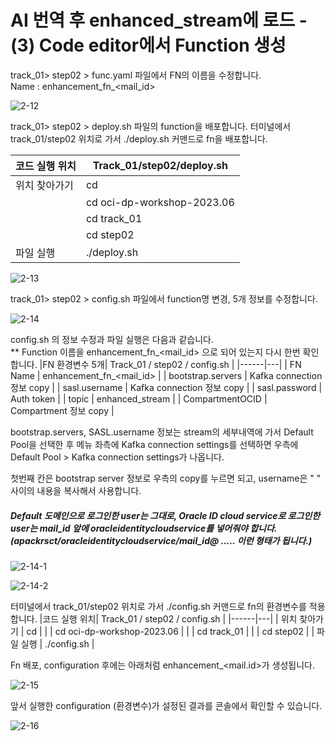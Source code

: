 #  AI 번역 후 enhanced_stream에 로드 - (3) Code editor에서 Function 생성


track_01> step02 > func.yaml 파일에서 FN의 이름을 수정합니다.  
        Name : enhancement_fn_<mail_id>

![2-12](https://github.com/oraclekr-data-platform/ODWS-S01-OCI-data-pipeline/assets/150219167/6433259b-e6d2-4458-99e7-fe9f64d88d70)






track_01> step02 > deploy.sh 파일의 function을 배포합니다. 
     터미널에서 track_01/step02 위치로 가서 ./deploy.sh 커맨드로 fn을 배포합니다.  

|코드 실행 위치| Track_01/step02/deploy.sh | 
|------|---|
| 위치 찾아가기  | cd |
|               |  cd oci-dp-workshop-2023.06 |
|               |  cd track_01  |
|               |  cd step02 |
|       파일 실행        |  ./deploy.sh |



![2-13](https://github.com/oraclekr-data-platform/ODWS-S01-OCI-data-pipeline/assets/150219167/062a9a5b-47c1-4d22-9327-1076d1b8c029)


track_01> step02 > config.sh 파일에서 function명 변경, 5개 정보를 수정합니다.


![2-14](https://github.com/oraclekr-data-platform/ODWS-S01-OCI-data-pipeline/assets/150219167/16c3439d-a0f3-41a9-bfb0-d76b61754c16)



config.sh 의 정보 수정과 파일 실행은 다음과 같습니다.   
** Function 이름을 enhancement_fn_<mail_id> 으로 되어 있는지 다시 한번 확인합니다. 
|FN 환경변수 5개| Track_01 / step02 / config.sh | 
|------|---|
| FN Name  | enhancement_fn_<mail_id> |
|  bootstrap.servers      |  Kafka connection 정보 copy |
|  sasl.username              |  Kafka connection 정보 copy  |
|     sasl.password          |  Auth token  |
|       topic         |  enhanced_stream |
|     CompartmentOCID        |  Compartment 정보 copy |

bootstrap.servers, SASL.username 정보는 stream의 세부내역에 가서 Default Pool을 선택한 후 메뉴 좌측에 Kafka connection settings를 선택하면 우측에 Default Pool > Kafka connection settings가 나옵니다. 


첫번째 칸은 bootstrap server 정보로 우측의 copy를 누르면 되고, username은 "    " 사이의 내용을 복사해서 사용합니다. 
##### Default 도메인으로 로그인한 user는 그대로, Oracle ID cloud service로 로그인한 user는 mail_id 앞에 oracleidentitycloudservice를 넣어줘야 합니다. (apackrsct/oracleidentitycloudservice/mail_id@ ..... 이런 형태가 됩니다.)

![2-14-1](https://github.com/oraclekr-data-platform/ODWS-S01-OCI-data-pipeline/assets/150219167/b906404d-bd98-483d-9a0e-d161fb935cad)

![2-14-2](https://github.com/oraclekr-data-platform/ODWS-S01-OCI-data-pipeline/assets/150219167/bf6791de-ef3b-4aa5-a3d7-cbff91b64347)


터미널에서 track_01/step02 위치로 가서 ./config.sh 커맨드로 fn의 환경변수를 적용합니다.
|코드 실행 위치| Track_01 / step02 / config.sh | 
|------|---|
| 위치 찾아가기  | cd |
|               |  cd oci-dp-workshop-2023.06 |
|               |  cd track_01  |
|               |  cd step02 |
|       파일 실행        |  ./config.sh |





Fn 배포, configuration 후에는 아래처럼 enhancement_<mail.id>가 생성됩니다.

![2-15](https://github.com/oraclekr-data-platform/ODWS-S01-OCI-data-pipeline/assets/150219167/b0b01e74-894d-4246-b4b1-acb6fded48bb)





앞서 실행한 configuration (환경변수)가 설정된 결과를 콘솔에서 확인할 수 있습니다.

![2-16](https://github.com/oraclekr-data-platform/ODWS-S01-OCI-data-pipeline/assets/150219167/b9cd4d37-3113-4d5e-8be2-4a660627c90a)



